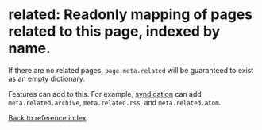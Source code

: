 # related: Readonly mapping of pages related to this page, indexed by name.

If there are no related pages, `page.meta.related` will be guaranteed to exist
as an empty dictionary.

Features can add to this. For example, [syndication](syndication.md) can add
`meta.related.archive`, `meta.related.rss`, and `meta.related.atom`.

[Back to reference index](../README.md)
